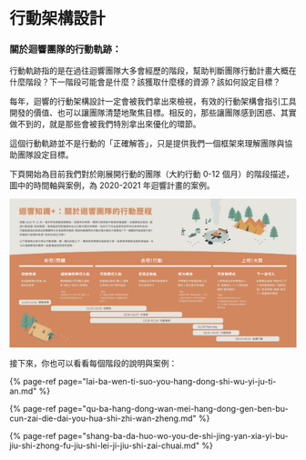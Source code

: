 # 行動架構設計

### 關於迴響團隊的行動軌跡：

行動軌跡指的是在過往迴響團隊大多會經歷的階段，幫助判斷團隊行動計畫大概在什麼階段？下一階段可能會是什麼？該獲取什麼樣的資源？該如何設定目標？

每年，迴響的行動架構設計一定會被我們拿出來檢視，有效的行動架構會指引工具開發的價值、也可以讓團隊清楚地聚焦目標。相反的，那些讓團隊感到困惑、其實做不到的，就是那些會被我們特別拿出來優化的環節。

這個行動軌跡並不是行動的「正確解答」，只是提供我們一個框架來理解團隊與協助團隊設定目標。

下頁開始為目前我們對於剛展開行動的團隊（大約行動 0-12 個月）的階段描述，圖中的時間軸與案例，為 2020-2021 年迴響計畫的案例。

![&#x884C;&#x52D5;&#x6B77;&#x7A0B;&#x7E3D;&#x89BD;&#xFF0C;&#x4E0B;&#x9801;&#x958B;&#x59CB;&#x6709;&#x5C40;&#x90E8;&#x9AD8;&#x6E05;&#x7248;](../../.gitbook/assets/14575cmpvc-he-cheng-ban-liang-fen-hang-dong-jie-duan-da-tu-.png)



接下來，你也可以看看每個階段的說明與案例：

{% page-ref page="lai-ba-wen-ti-suo-you-hang-dong-shi-wu-yi-ju-ti-an.md" %}

{% page-ref page="qu-ba-hang-dong-wan-mei-hang-dong-gen-ben-bu-cun-zai-die-dai-you-hua-shi-zhi-wan-zheng.md" %}

{% page-ref page="shang-ba-da-huo-wo-you-de-shi-jing-yan-xia-yi-bu-jiu-shi-zhong-fu-jiu-shi-lei-ji-jiu-shi-zai-chuai.md" %}

